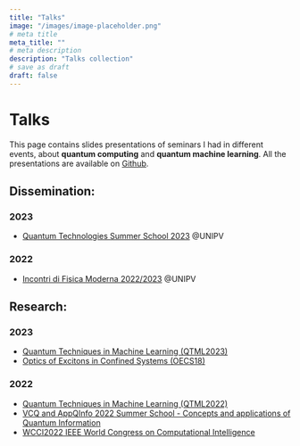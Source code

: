 ```yaml
---
title: "Talks"
image: "/images/image-placeholder.png"
# meta title
meta_title: ""
# meta description
description: "Talks collection"
# save as draft
draft: false
---
```



# Talks

This page contains slides presentations of seminars I had in different events, about **quantum computing** and **quantum machine learning**. All the presentations are available on [Github](https://github.com/fran-scala/Quantum_computing_talks/).

## Dissemination:

### 2023

- [Quantum Technologies Summer School 2023](https://github.com/fran-scala/Quantum_computing_talks/tree/main/Dissemination/Quantum%20Technologies%20Summer%20School%202023) @UNIPV

### 2022

- [Incontri di Fisica Moderna 2022/2023](https://github.com/fran-scala/Quantum_computing_talks/tree/main/Dissemination/Incontri%20Fisica%20Moderna) @UNIPV


## Research:

### 2023

- [Quantum Techniques in Machine Learning (QTML2023)](https://github.com/fran-scala/Quantum_computing_talks/tree/main/Research/QTML2023)
- [Optics of Excitons in Confined Systems (OECS18)](https://github.com/fran-scala/Quantum_computing_talks/tree/main/Research/OECS18)


### 2022

- [Quantum Techniques in Machine Learning (QTML2022)](https://github.com/fran-scala/Quantum_computing_talks/tree/main/Research/QTML2022)
- [VCQ and AppQInfo 2022 Summer School - Concepts and applications of Quantum Information](https://github.com/fran-scala/Quantum_computing_talks/tree/main/Research/VCQ2022)
- [WCCI2022 IEEE World Congress on Computational Intelligence](https://github.com/fran-scala/Quantum_computing_talks/tree/main/Research/WCCI2022)




